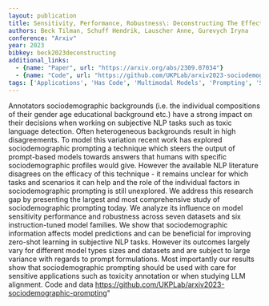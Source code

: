 ```yaml
---
layout: publication
title: Sensitivity, Performance, Robustness\: Deconstructing The Effect Of Sociodemographic Prompting
authors: Beck Tilman, Schuff Hendrik, Lauscher Anne, Gurevych Iryna
conference: "Arxiv"
year: 2023
bibkey: beck2023deconstructing
additional_links:
  - {name: "Paper", url: "https://arxiv.org/abs/2309.07034"}
  - {name: "Code", url: "https://github.com/UKPLab/arxiv2023-sociodemographic-prompting"}
tags: ['Applications', 'Has Code', 'Multimodal Models', 'Prompting', 'Security', 'Survey Paper']
---
```

Annotators sociodemographic backgrounds (i.e. the individual compositions of their gender age educational background etc.) have a strong impact on their decisions when working on subjective NLP tasks such as toxic language detection. Often heterogeneous backgrounds result in high disagreements. To model this variation recent work has explored sociodemographic prompting a technique which steers the output of prompt-based models towards answers that humans with specific sociodemographic profiles would give. However the available NLP literature disagrees on the efficacy of this technique - it remains unclear for which tasks and scenarios it can help and the role of the individual factors in sociodemographic prompting is still unexplored. We address this research gap by presenting the largest and most comprehensive study of sociodemographic prompting today. We analyze its influence on model sensitivity performance and robustness across seven datasets and six instruction-tuned model families. We show that sociodemographic information affects model predictions and can be beneficial for improving zero-shot learning in subjective NLP tasks. However its outcomes largely vary for different model types sizes and datasets and are subject to large variance with regards to prompt formulations. Most importantly our results show that sociodemographic prompting should be used with care for sensitive applications such as toxicity annotation or when studying LLM alignment. Code and data https://github.com/UKPLab/arxiv2023-sociodemographic-prompting"

